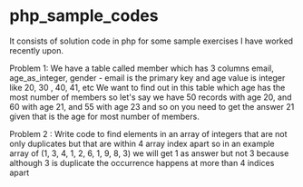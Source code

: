 # php_sample_codes
It consists of solution code in php for some sample exercises I have worked recently upon.

Problem 1:
We have a table called member which has 3 columns email, age_as_integer, gender - email is the primary key and age value is integer like 20, 30 , 40, 41, etc 
We want to find out in this table which age has the most number of members
so let's say we have 50 records with age 20, and 60 with age 21, and 55 with age 23 and so on you need to get the answer 21 given that is the age for most number of members.

Problem 2 : 
Write code to find elements in an array of integers that are not only duplicates but that are within 4 array index apart so in an example array of (1, 3, 4, 1, 2, 6, 1, 9, 8, 3)
we will get 1 as answer but not 3 because although 3 is duplicate the occurrence happens at more than 4 indices apart
